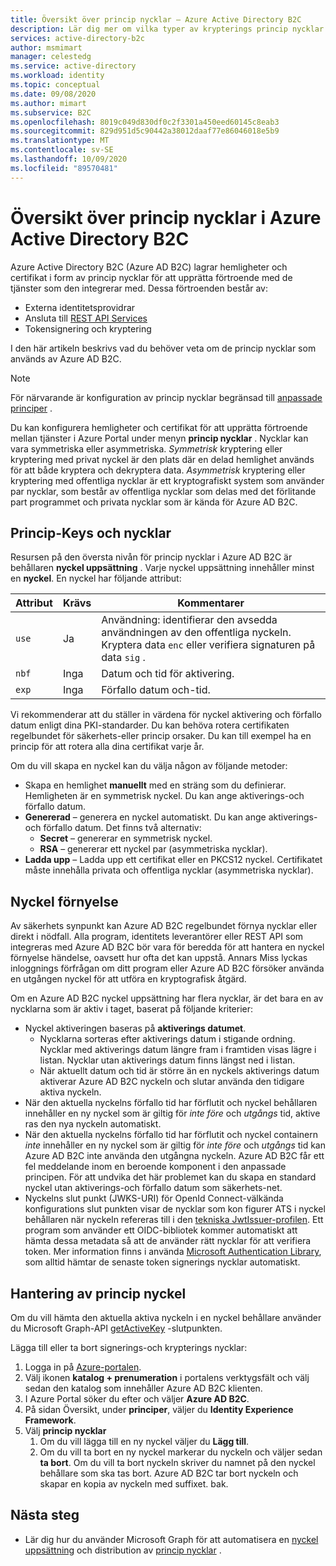 ```yaml
---
title: Översikt över princip nycklar – Azure Active Directory B2C
description: Lär dig mer om vilka typer av krypterings princip nycklar som kan användas i Azure Active Directory B2C för signering och validering av tokens, klient hemligheter, certifikat och lösen ord.
services: active-directory-b2c
author: msmimart
manager: celestedg
ms.service: active-directory
ms.workload: identity
ms.topic: conceptual
ms.date: 09/08/2020
ms.author: mimart
ms.subservice: B2C
ms.openlocfilehash: 8019c049d830df0c2f3301a450eed60145c8eab3
ms.sourcegitcommit: 829d951d5c90442a38012daaf77e86046018e5b9
ms.translationtype: MT
ms.contentlocale: sv-SE
ms.lasthandoff: 10/09/2020
ms.locfileid: "89570481"
---
```

# <a name="overview-of-policy-keys-in-azure-active-directory-b2c"></a>Översikt över princip nycklar i Azure Active Directory B2C

Azure Active Directory B2C (Azure AD B2C) lagrar hemligheter och certifikat i form av princip nycklar för att upprätta förtroende med de tjänster som den integrerar med. Dessa förtroenden består av:

- Externa identitetsprovidrar
- Ansluta till [REST API Services](restful-technical-profile.md)
- Tokensignering och kryptering

 I den här artikeln beskrivs vad du behöver veta om de princip nycklar som används av Azure AD B2C.

> [!NOTE]
> För närvarande är konfiguration av princip nycklar begränsad till [anpassade principer](active-directory-b2c-get-started-custom.md) .

Du kan konfigurera hemligheter och certifikat för att upprätta förtroende mellan tjänster i Azure Portal under menyn **princip nycklar** . Nycklar kan vara symmetriska eller asymmetriska. *Symmetrisk* kryptering eller kryptering med privat nyckel är den plats där en delad hemlighet används för att både kryptera och dekryptera data. *Asymmetrisk* kryptering eller kryptering med offentliga nycklar är ett kryptografiskt system som använder par nycklar, som består av offentliga nycklar som delas med det förlitande part programmet och privata nycklar som är kända för Azure AD B2C.

## <a name="policy-keyset-and-keys"></a>Princip-Keys och nycklar

Resursen på den översta nivån för princip nycklar i Azure AD B2C är behållaren **nyckel uppsättning** . Varje nyckel uppsättning innehåller minst en **nyckel**. En nyckel har följande attribut:

| Attribut |  Krävs | Kommentarer |
| --- | --- |--- |
| `use` | Ja | Användning: identifierar den avsedda användningen av den offentliga nyckeln. Kryptera data `enc` eller verifiera signaturen på data `sig` .|
| `nbf`| Inga | Datum och tid för aktivering. |
| `exp`| Inga | Förfallo datum och-tid. |

Vi rekommenderar att du ställer in värdena för nyckel aktivering och förfallo datum enligt dina PKI-standarder. Du kan behöva rotera certifikaten regelbundet för säkerhets-eller princip orsaker. Du kan till exempel ha en princip för att rotera alla dina certifikat varje år.

Om du vill skapa en nyckel kan du välja någon av följande metoder:

- Skapa en hemlighet **manuellt** med en sträng som du definierar. Hemligheten är en symmetrisk nyckel. Du kan ange aktiverings-och förfallo datum.
- **Genererad** – generera en nyckel automatiskt. Du kan ange aktiverings-och förfallo datum. Det finns två alternativ:
  - **Secret** – genererar en symmetrisk nyckel.
  - **RSA** – genererar ett nyckel par (asymmetriska nycklar).
- **Ladda upp** – Ladda upp ett certifikat eller en PKCS12 nyckel. Certifikatet måste innehålla privata och offentliga nycklar (asymmetriska nycklar).

## <a name="key-rollover"></a>Nyckel förnyelse

Av säkerhets synpunkt kan Azure AD B2C regelbundet förnya nycklar eller direkt i nödfall. Alla program, identitets leverantörer eller REST API som integreras med Azure AD B2C bör vara för beredda för att hantera en nyckel förnyelse händelse, oavsett hur ofta det kan uppstå. Annars Miss lyckas inloggnings förfrågan om ditt program eller Azure AD B2C försöker använda en utgången nyckel för att utföra en kryptografisk åtgärd.

Om en Azure AD B2C nyckel uppsättning har flera nycklar, är det bara en av nycklarna som är aktiv i taget, baserat på följande kriterier:

- Nyckel aktiveringen baseras på **aktiverings datumet**.
  - Nycklarna sorteras efter aktiverings datum i stigande ordning. Nycklar med aktiverings datum längre fram i framtiden visas lägre i listan. Nycklar utan aktiverings datum finns längst ned i listan.
  - När aktuellt datum och tid är större än en nyckels aktiverings datum aktiverar Azure AD B2C nyckeln och slutar använda den tidigare aktiva nyckeln.
- När den aktuella nyckelns förfallo tid har förflutit och nyckel behållaren innehåller en ny nyckel som är giltig för *inte före* och *utgångs* tid, aktive ras den nya nyckeln automatiskt.
- När den aktuella nyckelns förfallo tid har förflutit och nyckel containern *inte* innehåller en ny nyckel som är giltig för *inte före* och *utgångs* tid kan Azure AD B2C inte använda den utgångna nyckeln. Azure AD B2C får ett fel meddelande inom en beroende komponent i den anpassade principen. För att undvika det här problemet kan du skapa en standard nyckel utan aktiverings-och förfallo datum som säkerhets-net.
- Nyckelns slut punkt (JWKS-URI) för OpenId Connect-välkända konfigurations slut punkten visar de nycklar som kon figurer ATS i nyckel behållaren när nyckeln refereras till i den [tekniska JwtIssuer-profilen](https://docs.microsoft.com/azure/active-directory-b2c/jwt-issuer-technical-profile). Ett program som använder ett OIDC-bibliotek kommer automatiskt att hämta dessa metadata så att de använder rätt nycklar för att verifiera token. Mer information finns i använda [Microsoft Authentication Library](https://docs.microsoft.com/azure/active-directory/develop/msal-b2c-overview), som alltid hämtar de senaste token signerings nycklar automatiskt.

## <a name="policy-key-management"></a>Hantering av princip nyckel

Om du vill hämta den aktuella aktiva nyckeln i en nyckel behållare använder du Microsoft Graph-API [getActiveKey](https://docs.microsoft.com/graph/api/trustframeworkkeyset-getactivekey) -slutpunkten.

Lägga till eller ta bort signerings-och krypterings nycklar:

1. Logga in på [Azure-portalen](https://portal.azure.com).
1. Välj ikonen **katalog + prenumeration** i portalens verktygsfält och välj sedan den katalog som innehåller Azure AD B2C klienten.
1. I Azure Portal söker du efter och väljer **Azure AD B2C**.
1. På sidan Översikt, under **principer**, väljer du **Identity Experience Framework**.
1. Välj **princip nycklar** 
    1. Om du vill lägga till en ny nyckel väljer du **Lägg till**.
    1. Om du vill ta bort en ny nyckel markerar du nyckeln och väljer sedan **ta bort**. Om du vill ta bort nyckeln skriver du namnet på den nyckel behållare som ska tas bort. Azure AD B2C tar bort nyckeln och skapar en kopia av nyckeln med suffixet. bak.

## <a name="next-steps"></a>Nästa steg

- Lär dig hur du använder Microsoft Graph för att automatisera en [nyckel uppsättning](microsoft-graph-operations.md#trust-framework-policy-keyset) och distribution av [princip nycklar](microsoft-graph-operations.md#trust-framework-policy-key) .







